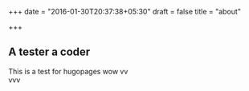 +++
date = "2016-01-30T20:37:38+05:30"
draft = false
title = "about"

+++

## A tester a coder

This is a test for hugopages
wow 
vv  
vvv
